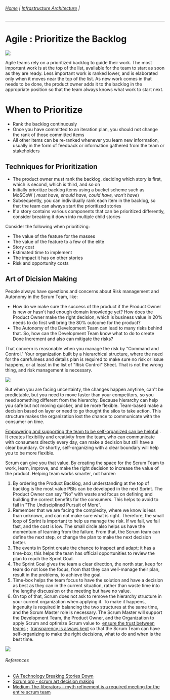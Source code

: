 ###### [Home](https://github.com/RyKaj/Documentation/blob/master/README.md) | [Infrastructure Architecture](https://github.com/RyKaj/Documentation/tree/master/Agile/README.md) |
------------



Agile : Prioritize the Backlog 
==============================


![](https://miro.medium.com/max/1200/0*Rr0UVQNsb6EXVsKp)

Agile teams rely on a prioritized backlog to guide their work. The most
important work is at the top of the list, available for the team to
start as soon as they are ready. Less important work is ranked lower,
and is elaborated only when it moves near the top of the list. As new
work comes in that needs to be done, the product owner adds it to the
backlog in the appropriate position so that the team always knows what
work to start next.



When to Prioritize
==================

-   Rank the backlog continuously
-   Once you have committed to an iteration plan, you should not change
    the rank of those committed items
-   All other items can be re-ranked whenever you learn new information,
    usually in the form of feedback or information gathered from the
    team or stakeholders

Techniques for Prioritization
-----------------------------

-   The product owner must rank the backlog, deciding which story is
    first, which is second, which is third, and so on
-   Initially prioritize backlog items using a bucket scheme such as
    MoSCoW ( *must have, should have, could have, won\'t have*)
-   Subsequently, you can individually rank each item in the backlog, so
    that the team can always start the prioritized stories
-   If a story contains various components that can be prioritized
    differently, consider breaking it down into multiple child stories

Consider the following when prioritizing:

-   The value of the feature for the masses
-   The value of the feature to a few of the elite
-   Story cost
-   Estimated time to implement
-   The impact it has on other stories
-   Risk and opportunity costs

Art of Dicision Making
----------------------

People always have questions and concerns about Risk management and
Autonomy in the Scrum Team, like:

-   How do we make sure the success of the product if the Product Owner
    is new or hasn't had enough domain knowledge yet? How does the
    Product Owner make the right decision, which is business value in
    20% needs to do first will bring the 80% outcome for the product?
-   The Autonomy of the Development Team can lead to many risks behind
    that. So, how can the Development Team know what to do to create
    Done Increment and also can mitigate the risks?

That concern is reasonable when you manage the risk by "Command and
Control." Your organization built by a hierarchical structure, where the
need for the carefulness and details plan is required to make sure no
risk or issue happens, or at least in the list of "Risk Control" Sheet.
That is not the wrong thing, and risk management is necessary.

![](https://scrumorg-website-prod.s3.amazonaws.com/drupal/inline-images/order%20backlog.png)

But when you are facing uncertainty, the changes happen anytime, can't
be predictable, but you need to move faster than your competitors, so
you need something different from the hierarchy. Because hierarchy can
help you safe but not moving quicker, and be more flexible. Team-based
make a decision based on layer or need to go thought the silos to take
action. This structure makes the organization lost the chance to
communicate with the consumer on time.

[Empowering and supporting the team to be self-organized can be helpful](https://www.scrum.org/resources/blog/why-does-scrum-team-need-self-organization)
. It creates flexibility and creativity from the team, who can
communicate with consumers directly every day, can make a decision but
still have a clear boundary. Or shortly, self-organizing with a clear
boundary will help you to be more flexible.

Scrum can give you that value. By creating the space for the Scrum Team
to work, learn, improve, and make the right decision to increase the
value of the product. Helping team works smarter, not harder:

1.  By ordering the Product Backlog, and understanding at the top of
    backlog is the most value PBIs can be developed in the next Sprint.
    The Product Owner can say "No" with waste and focus on defining and
    building the correct benefits for the consumers. This helps to avoid
    to fail in "The Undisciplined Pursuit of More".
2.  Remember that we are facing the complexity, where we know is less
    than unknown, and can not make sure what is right. Therefore, the
    small loop of Sprint is important to help us manage the risk. If we
    fail, we fail fast, and the cost is low. The small circle also helps
    us have the momentum of learning from the failure. From that, the
    Scrum team can define the next step, or change the plan to make the
    next decision better.
3.  The events in Sprint create the chance to inspect and adapt; it has
    a time-box; this helps the team has official opportunities to review
    the plan to reach the Sprint Goal.
4.  The Sprint Goal gives the team a clear direction, the north star,
    keep for team do not lose the focus, from that they can well-manage
    their plan, result in the problems, to achieve the goal.
5.  Time-box helps the team focus to have the solution and have a
    decision as best as they can in the current situation, rather than
    waste time into the lengthy discussion or the meeting but have no
    value. 
6.  On top of that, Scrum does not ask to remove the hierarchy structure
    in your current organization when applying it. To make it happens,
    ingenuity is required in balancing the two structures at the same
    time, and the Scrum Master role is necessary. The Scrum Master will
    support the Development Team, the Product Owner, and the
    Organization to apply Scrum and optimize Scrum value to  [ensure the trust between teams](https://www.scrum.org/resources/blog/build-trust-scrum)
    ;  [transparency is always kept](https://www.scrumviet.org/blog/empiricism-transparency-dont-left-it-behind) so
    that the Scrum Team can have self-organizing to make the right
    decisions, what to do and when is the best time.

![](https://scrumorg-website-prod.s3.amazonaws.com/drupal/inline-images/time%20to%20make%20decision.png)

###### References

-   [CA Technology Breaking Stories
    Down](https://docs.ca.com/en-us/ca-agile-central/saas/breaking-stories-down)
-   [Scrum org - scrum art decision
    making](https://www.scrum.org/resources/blog/scrum-art-decision-making)
-   [Medium The-liberators - myth refinement is a required meeting for the entire scrum team](https://medium.com/the-liberators/myth-refinement-is-a-required-meeting-for-the-entire-scrum-team-b17fb7bc25fa)


